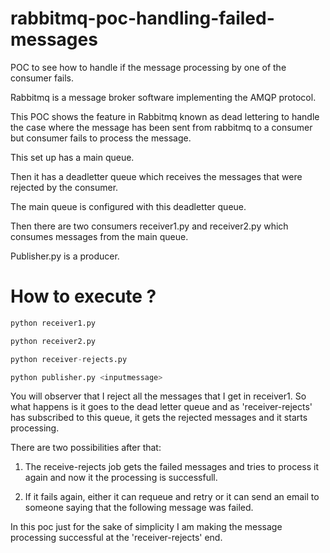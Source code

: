 # rabbitmq-poc-handling-failed-messages
POC to see how to handle if the message processing by one of the consumer fails.

Rabbitmq is a message broker software implementing the AMQP protocol.

This POC shows the feature in Rabbitmq known as dead lettering to handle the case where the message
has been sent from rabbitmq to a consumer but consumer fails  to process the message.

This set up has a main queue.

Then it has a deadletter queue which receives the messages that were rejected by the consumer.

The main queue is configured with this deadletter queue.

Then there are two consumers receiver1.py and receiver2.py which consumes messages from the main queue.

Publisher.py is a producer.

# How to execute ?

```python
python receiver1.py

python receiver2.py

python receiver-rejects.py

python publisher.py <inputmessage>
```

You will observer that I reject all the messages that I get in receiver1. So what happens is it goes to the dead letter queue
and as 'receiver-rejects' has subscribed to this queue, it gets the rejected messages and it starts processing.

There are two possibilities after that:

1) The receive-rejects job gets the failed messages and tries to process it again and now it the processing is successfull.

2) If it fails again, either it can requeue and retry or it can send an email to someone saying that the following message was failed.

In this poc just for the sake of simplicity I am making the message processing successful at the 'receiver-rejects' end.
